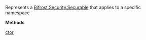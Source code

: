 Represents a [Bifrost.Security.Securable](Bifrost.Security.Securable) that applies to a specific namespace

**Methods**

[ctor](Bifrost.Security.NamespaceSecurable.ctor)
